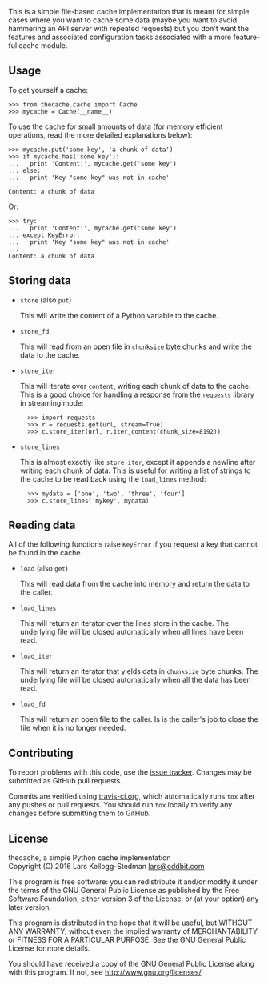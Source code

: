 This is a simple file-based cache implementation that is meant for
simple cases where you want to cache some data (maybe you want to
avoid hammering an API server with repeated requests) but you don't
want the features and associated configuration tasks associated with a
more feature-ful cache module.

## Usage

To get yourself a cache:

    >>> from thecache.cache import Cache
    >>> mycache = Cache(__name__)

To use the cache for small amounts of data (for memory efficient
operations, read the more detailed explanations below):

    >>> mycache.put('some key', 'a chunk of data')
    >>> if mycache.has('some key'):
    ...   print 'Content:', mycache.get('some key')
    ... else:
    ...   print 'Key "some key" was not in cache'
    ... 
    Content: a chunk of data

Or:

    >>> try:
    ...   print 'Content:', mycache.get('some key')
    ... except KeyError:
    ...   print 'Key "some key" was not in cache'
    ... 
    Content: a chunk of data

## Storing data

- `store` (also `put`)

  This will write the content of a Python variable to the cache.

- `store_fd`

  This will read from an open file in `chunksize` byte chunks and
  write the data to the cache.

- `store_iter`

  This will iterate over `content`, writing each chunk of data to the
  cache.  This is a good choice for handling a response from the
  `requests` library in streaming mode:

        >>> import requests
        >>> r = requests.get(url, stream=True)
        >>> c.store_iter(url, r.iter_content(chunk_size=8192))

- `store_lines`

  This is almost exactly like `store_iter`, except it appends a
  newline after writing each chunk of data.  This is useful for
  writing a list of strings to the cache to be read back using the
  `load_lines` method:

        >>> mydata = ['one', 'two', 'three', 'four']
        >>> c.store_lines('mykey', mydata)

## Reading data

All of the following functions raise `KeyError` if you request a key
that cannot be found in the cache.

- `load` (also `get`)

  This will read data from the cache into memory and return the data
  to the caller.

- `load_lines`

  This will return an iterator over the lines store in the cache.  The
  underlying file will be closed automatically when all lines have
  been read.

- `load_iter`

  This will return an iterator that yields data in `chunksize` byte
  chunks.  The underlying file will be closed automatically when all
  the data has been read.

- `load_fd`

  This will return an open file to the caller.  Is is the caller's job
  to close the file when it is no longer needed.

## Contributing

To report problems with this code, use the [issue tracker][].
Changes may be submitted as GitHub pull requests.

[issue tracker]: https://github.com/larsks/thecache/issues

Commits are verified using [travis-ci.org][travis], which
automatically runs `tox` after any pushes or pull requests.  You
should run `tox` locally to verify any changes before submitting them
to GitHub.

[travis]: http://travis-ci.org/

## License

thecache, a simple Python cache implementation  
Copyright (C) 2016 Lars Kellogg-Stedman <lars@oddbit.com>

This program is free software: you can redistribute it and/or modify
it under the terms of the GNU General Public License as published by
the Free Software Foundation, either version 3 of the License, or
(at your option) any later version.

This program is distributed in the hope that it will be useful,
but WITHOUT ANY WARRANTY; without even the implied warranty of
MERCHANTABILITY or FITNESS FOR A PARTICULAR PURPOSE.  See the
GNU General Public License for more details.

You should have received a copy of the GNU General Public License
along with this program.  If not, see <http://www.gnu.org/licenses/>.


